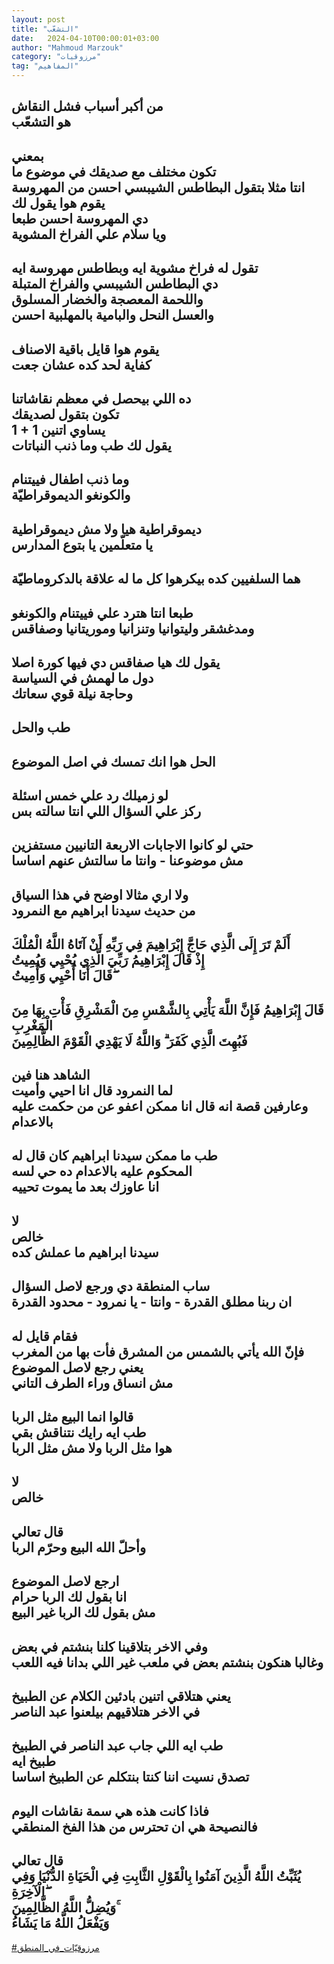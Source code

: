 ```yaml
---
layout: post
title: "التشعّب"
date:   2024-04-10T00:00:01+03:00
author: "Mahmoud Marzouk"
category: "مرزوقيات"
tag: "المفاهيم"
---
```



من أكبر أسباب فشل النقاش  
هو التشعّب  
-  
بمعني  
تكون مختلف مع صديقك في موضوع ما  
انتا مثلا بتقول البطاطس الشيبسي احسن من
المهروسة  
يقوم هوا يقول لك  
دي المهروسة احسن طبعا  
ويا سلام علي الفراخ المشوية  
-  
تقول له فراخ مشوية ايه وبطاطس مهروسة ايه  
دي البطاطس الشيبسي والفراخ المتبلة  
واللحمة المعصجة والخضار المسلوق  
والعسل النحل والبامية بالمهلبية احسن  
-  
يقوم هوا قايل باقية الاصناف  
كفاية لحد كده عشان جعت  
-  
ده اللي بيحصل في معظم نقاشاتنا  
تكون بتقول لصديقك  
1 + 1 يساوي اتنين  
يقول لك طب وما ذنب النباتات  
-  
وما ذنب اطفال فييتنام  
والكونغو الديموقراطيّة  
-  
ديموقراطية هيا ولا مش ديموقراطية  
يا متعلّمين يا بتوع المدارس  
-  
هما السلفيين كده بيكرهوا كل ما له علاقة
بالدكروماطيّة  
-  
طبعا انتا هترد علي فييتنام والكونغو  
ومدغشقر وليتوانيا وتنزانيا وموريتانيا وصفاقس  
-  
يقول لك هيا صفاقس دي فيها كورة اصلا  
دول ما لهمش في السياسة  
وحاجة نيلة قوي سعاتك  
-  
طب والحل  
-  
الحل هوا انك تمسك في اصل الموضوع  
-  
لو زميلك رد علي خمس اسئلة  
ركز علي السؤال اللي انتا سالته بس  
-  
حتي لو كانوا الاجابات الاربعة التانيين مستفزين  
مش موضوعنا - وانتا ما سالتش عنهم اساسا  
-  
ولا اري مثالا اوضح في هذا السياق  
من حديث سيدنا ابراهيم مع النمرود  
-  
أَلَمْ تَرَ إِلَى الَّذِي حَاجَّ إِبْرَاهِيمَ فِي رَبِّهِ أَنْ آتَاهُ اللَّهُ
الْمُلْكَ  
إِذْ قَالَ إِبْرَاهِيمُ رَبِّيَ الَّذِي يُحْيِي وَيُمِيتُ  
قَالَ أَنَا أُحْيِي وَأُمِيتُ ۖ  
-  
قَالَ إِبْرَاهِيمُ فَإِنَّ اللَّهَ يَأْتِي بِالشَّمْسِ مِنَ الْمَشْرِقِ فَأْتِ بِهَا مِنَ
الْمَغْرِبِ  
فَبُهِتَ الَّذِي كَفَرَ ۗ وَاللَّهُ لَا يَهْدِي الْقَوْمَ الظَّالِمِينَ  
-  
الشاهد هنا فين  
لما النمرود قال انا احيي وأميت  
وعارفين قصة انه قال انا ممكن اعفو عن من حكمت عليه
بالاعدام  
-  
طب ما ممكن سيدنا ابراهيم كان قال له  
المحكوم عليه بالاعدام ده حي لسه  
انا عاوزك بعد ما يموت تحييه  
-  
لا  
خالص  
سيدنا ابراهيم ما عملش كده  
-  
ساب المنطقة دي ورجع لاصل السؤال  
ان ربنا مطلق القدرة - وانتا - يا نمرود - محدود
القدرة  
-  
فقام قايل له  
فإنّ الله يأتي بالشمس من المشرق فأت بها من
المغرب  
يعني رجع لاصل الموضوع  
مش انساق وراء الطرف التاني  
-  
قالوا انما البيع مثل الربا  
طب ايه رايك نتناقش بقي  
هوا مثل الربا ولا مش مثل الربا  
-  
لا  
خالص  
-  
قال تعالي  
وأحلّ الله البيع وحرّم الربا  
-  
ارجع لاصل الموضوع  
انا بقول لك الربا حرام  
مش بقول لك الربا غير البيع  
-  
وفي الاخر بتلاقينا كلنا بنشتم في بعض  
وغالبا هنكون بنشتم بعض في ملعب غير اللي بدانا فيه
اللعب  
-  
يعني هتلاقي اتنين بادئين الكلام عن الطبيخ  
في الاخر هتلاقيهم بيلعنوا عبد الناصر  
-  
طب ايه اللي جاب عبد الناصر في الطبيخ  
طبيخ ايه  
تصدق نسيت اننا كنتا بنتكلم عن الطبيخ اساسا  
-  
فاذا كانت هذه هي سمة نقاشات اليوم  
فالنصيحة هي ان تحترس من هذا الفخ المنطقي  
-  
قال تعالي  
يُثَبِّتُ اللَّهُ الَّذِينَ آمَنُوا بِالْقَوْلِ الثَّابِتِ فِي الْحَيَاةِ الدُّنْيَا وَفِي
الْآخِرَةِ ۖ  
وَيُضِلُّ اللَّهُ الظَّالِمِينَ ۚ  
وَيَفْعَلُ اللَّهُ مَا يَشَاءُ  
-  
[<u>\#مرزوقيّات\_في\_المنطق</u>](https://www.facebook.com/hashtag/مرزوقيّات_في_المنطق?source=feed_text)
